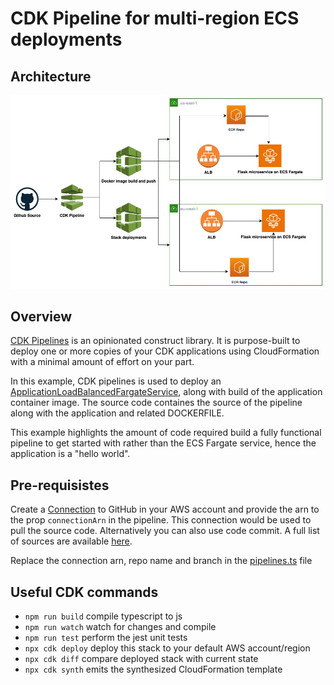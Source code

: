 # CDK Pipeline for multi-region ECS deployments

## Architecture 

![Architecture](./assets/cdk-pipeline-ecs.jpg)

## Overview

[CDK Pipelines](https://docs.aws.amazon.com/cdk/api/v2/docs/aws-cdk-lib.pipelines-readme.html) is an opinionated construct library. It is purpose-built to deploy one or more copies of your CDK applications using CloudFormation with a minimal amount of effort on your part.

In this example, CDK pipelines is used to deploy an [ApplicationLoadBalancedFargateService](https://docs.aws.amazon.com/cdk/api/v2/docs/aws-cdk-lib.aws_ecs_patterns.ApplicationLoadBalancedFargateService.html), along with build of the application container image. The source code containes the source of the pipeline along with the application and related DOCKERFILE. 

This example highlights the amount of code required build a fully functional pipeline to get started with rather than the ECS Fargate service, hence the application is a "hello world".

## Pre-requisistes 

Create a [Connection](https://docs.aws.amazon.com/dtconsole/latest/userguide/connections.html) to GitHub in your AWS account and provide the arn to the prop `connectionArn` in the pipeline. This connection would be used to pull the source code. Alternatively you can also use code commit. A full list of sources are available [here](https://docs.aws.amazon.com/cdk/api/v2/docs/aws-cdk-lib.pipelines.CodePipelineSource.html).

Replace the connection arn, repo name and branch in the [pipelines.ts](./lib/pipeline-stack.ts) file

## Useful CDK commands
* `npm run build`   compile typescript to js
* `npm run watch`   watch for changes and compile
* `npm run test`    perform the jest unit tests
* `npx cdk deploy`  deploy this stack to your default AWS account/region
* `npx cdk diff`    compare deployed stack with current state
* `npx cdk synth`   emits the synthesized CloudFormation template
